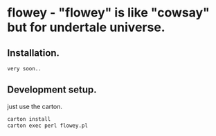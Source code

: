 # flowey - "flowey" is like "cowsay" but for undertale universe.

## Installation.

```
very soon..
```

## Development setup.
just use the carton.

```sh
carton install
carton exec perl flowey.pl
```
